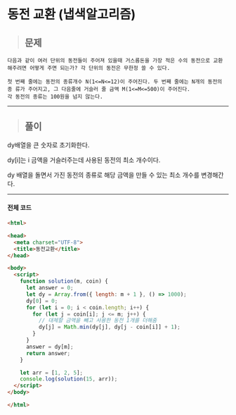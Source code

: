# 동전 교환 (냅색알고리즘)

> ## 문제

```
다음과 같이 여러 단위의 동전들이 주어져 있을때 거스름돈을 가장 적은 수의 동전으로 교환 해주려면 어떻게 주면 되는가? 각 단위의 동전은 무한정 쓸 수 있다.

첫 번째 줄에는 동전의 종류개수 N(1<=N<=12)이 주어진다. 두 번째 줄에는 N개의 동전의 종 류가 주어지고, 그 다음줄에 거슬러 줄 금액 M(1<=M<=500)이 주어진다.
각 동전의 종류는 100원을 넘지 않는다.
```
***

> ## 풀이

dy배열을 큰 숫자로 초기화한다.

dy[i]는 i 금액을 거슬러주는데 사용된 동전의 최소 개수이다.

dy 배열을 돌면서 가진 동전의 종류로 해당 금액을 만들 수 있는 최소 개수를 변경해간다.
***

#### 전체 코드
```html
<html>

<head>
  <meta charset="UTF-8">
  <title>동전교환</title>
</head>

<body>
  <script>
    function solution(m, coin) {
      let answer = 0;
      let dy = Array.from({ length: m + 1 }, () => 1000);
      dy[0] = 0;
      for (let i = 0; i < coin.length; i++) {
        for (let j = coin[i]; j <= m; j++) {
          // 대체할 금액을 빼고 사용한 동전 1개를 더해줌
          dy[j] = Math.min(dy[j], dy[j - coin[i]] + 1);
        }
      }
      answer = dy[m];
      return answer;
    }

    let arr = [1, 2, 5];
    console.log(solution(15, arr));
  </script>
</body>

</html>
```